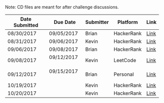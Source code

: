 Note: CD files are meant for after challenge discussions.

Date Submitted | Due Date     | Submitter | Platform    | Link
---------------|--------------|-----------|-------------|-----------
08/30/2017     | 09/05/2017   | Brian     | HackerRank  | [Link](https://www.hackerrank.com/challenges/staircase/problem)
08/31/2017     | 09/06/2017   | Kevin     | HackerRank  | [Link](https://www.hackerrank.com/challenges/between-two-sets)
09/06/2017     | 09/08/2017   | Brian     | HackerRank  | [Link](https://www.hackerrank.com/challenges/migratory-birds/problem)
09/08/2017     | 09/12/2017   | Kevin     | LeetCode    | [Link](https://leetcode.com/problems/circular-array-loop/description/)
09/12/2017     | 09/15/2017   | Brian     | Personal    | [Link](https://github.com/Fabulinux/Project-Cognizant/blob/master/Challenges/PersonalSubmissions/Challenge-09122017.txt)
10/19/2017     |              |Kevin      | HackerRank  | [Link](https://www.hackerrank.com/challenges/fibonacci-modified/problem)
10/20/2017     |              |Kevin      | HackerRank  | [Link](https://www.hackerrank.com/challenges/equal/problem)
